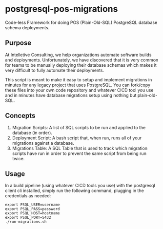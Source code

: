 # postgresql-pos-migrations
Code-less Framework for doing POS (Plain-Old-SQL) PostgreSQL database schema deployments. 

## Purpose

At Intelletive Consulting, we help organizations automate software builds and deployments. Unfortunately, we have discovered that it is very common for teams to be manually deploying their database schemas which makes it very difficult to fully automate their deployments. 

This script is meant to make it easy to setup and implement migrations in minutes for any legacy project that uses PostgreSQL. You can fork/copy these files into your own code repository and whatever CICD tool you use and in minutes have database migrations setup using nothing but plain-old-SQL. 

## Concepts

1. Migration Scripts: A list of SQL scripts to be run and applied to the database (in order). 
2. Deployment Script: A bash script that, when run, runs all of your migrations against a database. 
3. Migrations Table: A SQL Table that is used to track which migration scripts have run in order to prevent the same script from being run twice. 

## Usage

In a build pipeline (using whatever CICD tools you use) with the postgresql client cli installed, simply run the following command, plugging in the credentials as needed: 

    export PSQL_USER=username
    export PSQL_PASS=password
    export PSQL_HOST=hostname
    export PSQL_PORT=5432
    ./run-migrations.sh

